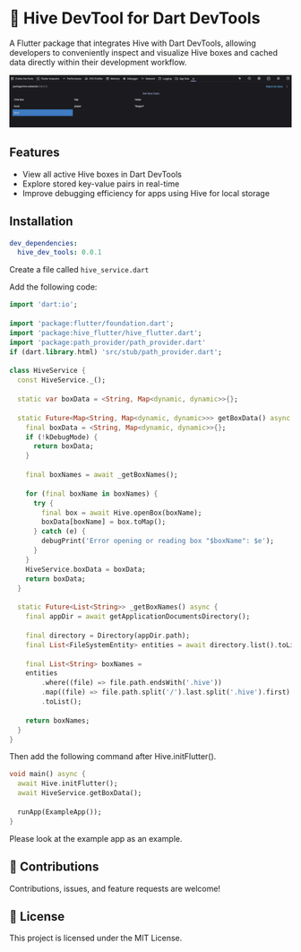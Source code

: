 # 🐝 Hive DevTool for Dart DevTools
A Flutter package that integrates Hive with Dart DevTools, allowing developers to conveniently inspect and visualize Hive boxes and cached data directly within their development workflow.

![Screenshot of dart dev tools](readme_screenshot.png)

## Features

- View all active Hive boxes in Dart DevTools
- Explore stored key-value pairs in real-time
- Improve debugging efficiency for apps using Hive for local storage

## Installation

```yaml
dev_dependencies:
  hive_dev_tools: 0.0.1
```

Create a file called `hive_service.dart`

Add the following code:

```dart
import 'dart:io';

import 'package:flutter/foundation.dart';
import 'package:hive_flutter/hive_flutter.dart';
import 'package:path_provider/path_provider.dart'
if (dart.library.html) 'src/stub/path_provider.dart';

class HiveService {
  const HiveService._();

  static var boxData = <String, Map<dynamic, dynamic>>{};

  static Future<Map<String, Map<dynamic, dynamic>>> getBoxData() async {
    final boxData = <String, Map<dynamic, dynamic>>{};
    if (!kDebugMode) {
      return boxData;
    }

    final boxNames = await _getBoxNames();

    for (final boxName in boxNames) {
      try {
        final box = await Hive.openBox(boxName);
        boxData[boxName] = box.toMap();
      } catch (e) {
        debugPrint('Error opening or reading box "$boxName": $e');
      }
    }
    HiveService.boxData = boxData;
    return boxData;
  }

  static Future<List<String>> _getBoxNames() async {
    final appDir = await getApplicationDocumentsDirectory();

    final directory = Directory(appDir.path);
    final List<FileSystemEntity> entities = await directory.list().toList();

    final List<String> boxNames =
    entities
        .where((file) => file.path.endsWith('.hive'))
        .map((file) => file.path.split('/').last.split('.hive').first)
        .toList();

    return boxNames;
  }
}


```

Then add the following command after Hive.initFlutter().
```dart
void main() async {
  await Hive.initFlutter();
  await HiveService.getBoxData();
  
  runApp(ExampleApp());
}
```

Please look at the example app as an example.

## 📢 Contributions
Contributions, issues, and feature requests are welcome!

## 📝 License

This project is licensed under the MIT License. 
